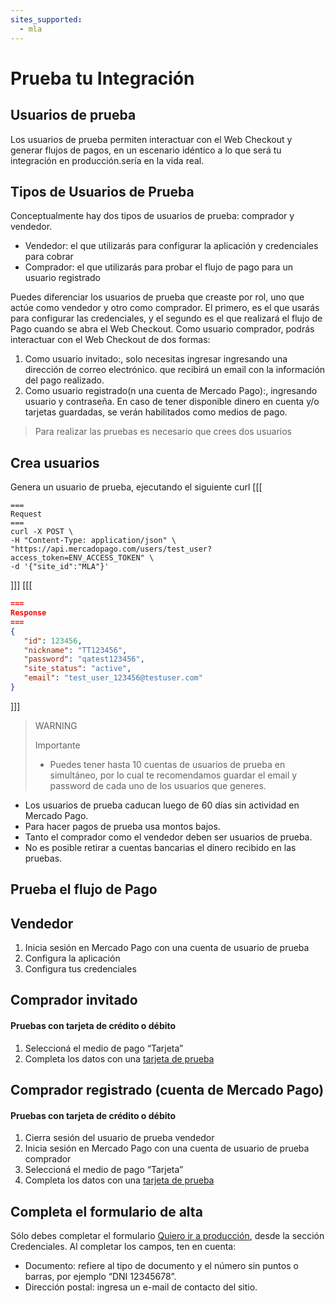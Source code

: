 ```yaml
---
sites_supported:
  - mla
---
```


# Prueba tu Integración

## Usuarios de prueba
Los usuarios de prueba permiten interactuar con el Web Checkout y generar flujos de pagos, en un escenario idéntico a lo que será tu integración en producción.sería en la vida real.

## Tipos de Usuarios de Prueba

Conceptualmente hay dos tipos de usuarios de prueba: comprador y vendedor.

* Vendedor: el que utilizarás para configurar la aplicación y credenciales para cobrar
* Comprador: el que utilizarás para probar el flujo de pago para un usuario registrado

Puedes diferenciar los usuarios de prueba que creaste por rol, uno que actúe como vendedor y otro como comprador. El primero, es el que usarás para configurar las credenciales, y el segundo es el que realizará el flujo de Pago cuando se abra el Web Checkout. 
Como usuario comprador, podrás interactuar con el Web Checkout de dos formas:

1. Como usuario invitado:, solo necesitas ingresar ingresando una dirección de correo electrónico. que recibirá un email con la información del pago realizado.
1. Como usuario registrado(n una cuenta de Mercado Pago):, ingresando usuario y contraseña. En caso de tener disponible dinero en cuenta y/o tarjetas guardadas, se verán  habilitados como medios de pago.

> Para realizar las pruebas es necesario que crees dos usuarios

## Crea usuarios
Genera un usuario de prueba, ejecutando el siguiente curl
[[[
 ```curl
===
Request
===
curl -X POST \
-H "Content-Type: application/json" \
"https://api.mercadopago.com/users/test_user?access_token=ENV_ACCESS_TOKEN" \
-d '{"site_id":"MLA"}'
```
]]]
[[[
 ```json
===
Response
===
{
    "id": 123456,
    "nickname": "TT123456",
    "password": "qatest123456",
    "site_status": "active",
    "email": "test_user_123456@testuser.com"
}
```
]]]

>WARNING
>
>Importante
>
> * Puedes tener hasta 10 cuentas de usuarios de prueba en simultáneo, por lo cual te recomendamos guardar el email y password de cada uno de los usuarios que generes.
* Los usuarios de prueba caducan luego de 60 días sin actividad en Mercado Pago.
* Para hacer pagos de prueba usa montos bajos.
* Tanto el comprador como el vendedor deben ser usuarios de prueba.
* No es posible retirar a cuentas bancarias el dinero recibido en las pruebas.

## Prueba el flujo de Pago
## Vendedor

1. Inicia sesión en Mercado Pago con una cuenta de usuario de prueba
1. Configura la aplicación
1. Configura tus credenciales

## Comprador invitado

#### Pruebas con tarjeta de crédito o débito

1. Seleccioná el medio de pago “Tarjeta”
1. Completa los datos con una [tarjeta de prueba](pending)

## Comprador registrado (cuenta de Mercado Pago)

#### Pruebas con tarjeta de crédito o débito

1. Cierra sesión del usuario de prueba vendedor
1. Inicia sesión en Mercado Pago con una cuenta de usuario de prueba comprador
1. Seleccioná el medio de pago “Tarjeta”
1. Completa los datos con una [tarjeta de prueba](pending)

## Completa el formulario de alta

Sólo debes completar el formulario [Quiero ir a producción](https://www.mercadopago.com/mla/account/credentials/), desde la  sección Credenciales.
Al completar los campos, ten en cuenta:

* Documento: refiere al tipo de documento y el número sin puntos o barras, por ejemplo “DNI 12345678”.
* Dirección postal: ingresa un e-mail de contacto del sitio.



